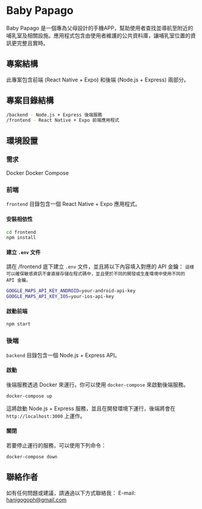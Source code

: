 # Baby Papago
Baby Papago 是一個專為父母設計的手機APP，幫助使用者查找並導航至附近的哺乳室及相關設施。應用程式包含由使用者維護的公共資料庫，讓哺乳室位置的資訊更完整且實時。

## 專案結構
此專案包含前端 (React Native + Expo) 和後端 (Node.js + Express) 兩部分。

## 專案目錄結構
```bash
/backend - Node.js + Express 後端服務
/frontend - React Native + Expo 前端應用程式
```

## 環境設置
### 需求
Docker
Docker Compose
### 前端
```frontend``` 目錄包含一個 React Native + Expo 應用程式。
#### 安裝相依性
```bash
cd frontend
npm install
```
#### 建立 `.env` 文件
請在 /frontend 底下建立 `.env` 文件，並且將以下內容填入對應的 API 金鑰：
```這樣可以確保敏感資訊不會直接存儲在程式碼中，並且便於不同的開發或生產環境中使用不同的 API 金鑰。```

```bash
GOOGLE_MAPS_API_KEY_ANDROID=your-android-api-key
GOOGLE_MAPS_API_KEY_IOS=your-ios-api-key
```
#### 啟動前端
```bash
npm start
```
### 後端
```backend``` 目錄包含一個 Node.js + Express API。
#### 啟動
後端服務透過 Docker 來運行。你可以使用 ```docker-compose``` 來啟動後端服務。
```bash
docker-compose up
```
這將啟動 Node.js + Express 服務，並且在開發環境下運行，後端將會在 ```http://localhost:3000``` 上運作。
#### 關閉
若要停止運行的服務，可以使用下列命令：
```bash
docker-compose down
```

## 聯絡作者
如有任何問題或建議，請通過以下方式聯絡我：
E-mail: hanigogoph@gmail.com